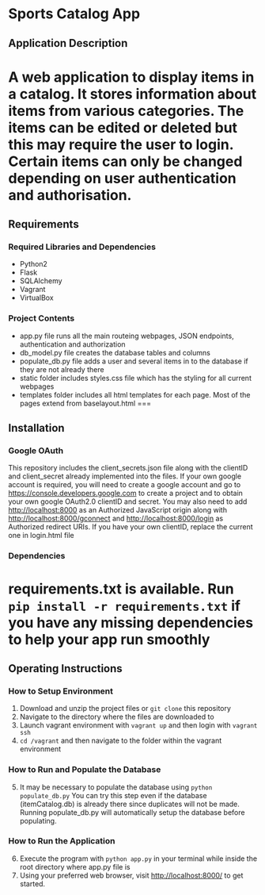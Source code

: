 # Sports Catalog App

## Application Description

A web application to display items in a catalog. It stores information about items from various categories. The items can be edited or deleted but this may require the user to login. Certain items can only be changed depending on user authentication and authorisation.
===

## Requirements

### Required Libraries and Dependencies

- Python2
- Flask
- SQLAlchemy
- Vagrant
- VirtualBox

### Project Contents

- app.py file runs all the main routeing webpages, JSON endpoints, authentication and authorization
- db_model.py file creates the database tables and columns
- populate_db.py file adds a user and several items in to the database if they are not already there
- static folder includes styles.css file which has the styling for all current webpages
- templates folder includes all html templates for each page. Most of the pages extend from baselayout.html
===

## Installation

### Google OAuth
This repository includes the client_secrets.json file along with the clientID and client_secret already implemented into the files.
If your own google account is required, you will need to create a google account and go to https://console.developers.google.com to create a project and to obtain your own google OAuth2.0 clientID and secret. You may also need to add <http://localhost:8000> as an Authorized JavaScript origin along with <http://localhost:8000/gconnect> and <http://localhost:8000/login> as Authorized redirect URIs.
If you have your own clientID, replace the current one in login.html file

### Dependencies
requirements.txt is available. 
Run `pip install -r requirements.txt` if you have any missing dependencies to help your app run smoothly
===

## Operating Instructions

### How to Setup Environment

1. Download and unzip the project files or `git clone` this repository
2. Navigate to the directory where the files are downloaded to
3. Launch vagrant environment with `vagrant up` and then login with `vagrant ssh`
4. `cd /vagrant` and then navigate to the folder within the vagrant environment

### How to Run and Populate the Database

5. It may be necessary to populate the database using `python populate_db.py` You can try this step even if the database (itemCatalog.db) is already there since duplicates will not be made. Running populate_db.py will automatically setup the database before populating.

### How to Run the Application

6. Execute the program with `python app.py` in your terminal while inside the root directory where app.py file is
7. Using your preferred web browser, visit <http://localhost:8000/> to get started.
